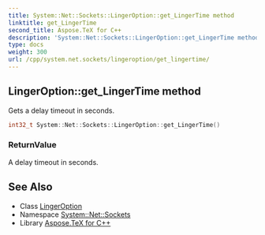 ```yaml
---
title: System::Net::Sockets::LingerOption::get_LingerTime method
linktitle: get_LingerTime
second_title: Aspose.TeX for C++
description: 'System::Net::Sockets::LingerOption::get_LingerTime method. Gets a delay timeout in seconds in C++.'
type: docs
weight: 300
url: /cpp/system.net.sockets/lingeroption/get_lingertime/
---
```

## LingerOption::get_LingerTime method


Gets a delay timeout in seconds.

```cpp
int32_t System::Net::Sockets::LingerOption::get_LingerTime()
```


### ReturnValue

A delay timeout in seconds.

## See Also

* Class [LingerOption](../)
* Namespace [System::Net::Sockets](../../)
* Library [Aspose.TeX for C++](../../../)

